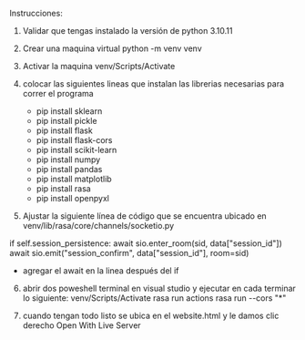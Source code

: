 Instrucciones:
1. Validar que tengas instalado la versión de python 3.10.11

2. Crear una maquina virtual
python -m venv venv

3. Activar la maquina
venv/Scripts/Activate

4. colocar las siguientes lineas que instalan las librerias necesarias para correr el programa
   - pip install sklearn
   - pip install pickle
   - pip install flask
   - pip install flask-cors
   - pip install scikit-learn
   - pip install numpy
   - pip install pandas
   - pip install matplotlib
   - pip install rasa
   - pip install openpyxl

5. Ajustar la siguiente línea de código que se encuentra ubicado en venv/lib/rasa/core/channels/socketio.py

 if self.session_persistence:
            await sio.enter_room(sid, data["session_id"])
            await sio.emit("session_confirm", data["session_id"], room=sid)
* agregar el await en la linea después del if

6. abrir dos poweshell terminal en visual studio y ejecutar en cada terminar lo siguiente:
venv/Scripts/Activate
rasa run actions
rasa run --cors "*"

7. cuando tengan todo listo se ubica en el website.html y le damos clic derecho Open With Live Server

